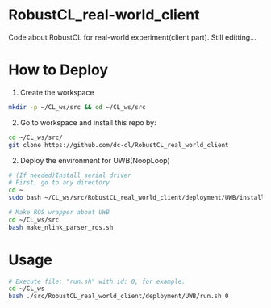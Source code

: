 # RobustCL_real-world_client
Code about RobustCL for real-world experiment(client part). Still editting...

# How to Deploy
1. Create the workspace
```bash
mkdir -p ~/CL_ws/src && cd ~/CL_ws/src
```
2. Go to workspace and install this repo by:
```bash
cd ~/CL_ws/src/
git clone https://github.com/dc-cl/RobustCL_real_world_client
```

2. Deploy the environment for UWB(NoopLoop)
```bash
# (If needed)Install serial driver
# First, go to any directory
cd ~
sudo bash ~/CL_ws/src/RobustCL_real_world_client/deployment/UWB/install_serial_driver.sh

# Make ROS wrapper about UWB
cd ~/CL_ws/src
bash make_nlink_parser_ros.sh
```

# Usage
```bash
# Execute file: "run.sh" with id: 0, for example.
cd ~/CL_ws
bash ./src/RobustCL_real_world_client/deployment/UWB/run.sh 0
```